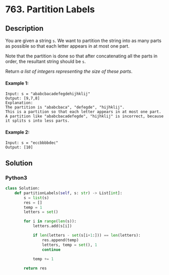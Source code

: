 # 763. Partition Labels

## Description
You are given a string `s`. We want to partition the string into as many parts as possible so that each letter appears in at most one part.

Note that the partition is done so that after concatenating all the parts in order, the resultant string should be `s`.

Return *a list of integers representing the size of these parts*.

#### Example 1:
```
Input: s = "ababcbacadefegdehijhklij"
Output: [9,7,8]
Explanation:
The partition is "ababcbaca", "defegde", "hijhklij".
This is a partition so that each letter appears in at most one part.
A partition like "ababcbacadefegde", "hijhklij" is incorrect, because it splits s into less parts.
```

#### Example 2:
```
Input: s = "eccbbbbdec"
Output: [10]
```


## Solution

### Python3
```python
class Solution:
    def partitionLabels(self, s: str) -> List[int]:
        s = list(s)
        res = []
        temp = 1
        letters = set()

        for i in range(len(s)):
            letters.add(s[i])

            if len(letters - set(s[i+1:])) == len(letters):
                res.append(temp)
                letters, temp = set(), 1
                continue
            
            temp += 1

        return res
```